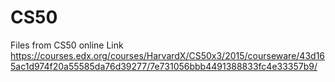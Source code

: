 # CS50
Files from CS50 online
Link
https://courses.edx.org/courses/HarvardX/CS50x3/2015/courseware/43d165ac1d974f20a55585da76d39277/7e731056bbb4491388833fc4e33357b9/
